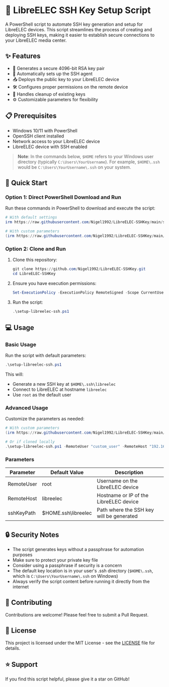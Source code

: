 # 🔑 LibreELEC SSH Key Setup Script

A PowerShell script to automate SSH key generation and setup for LibreELEC devices. This script streamlines the process of creating and deploying SSH keys, making it easier to establish secure connections to your LibreELEC media center.

## ✨ Features

- 🔐 Generates a secure 4096-bit RSA key pair
- 🚀 Automatically sets up the SSH agent
- 📤 Deploys the public key to your LibreELEC device
- 🛠️ Configures proper permissions on the remote device
- 💫 Handles cleanup of existing keys
- ⚙️ Customizable parameters for flexibility

## 📋 Prerequisites

- Windows 10/11 with PowerShell
- OpenSSH client installed
- Network access to your LibreELEC device
- LibreELEC device with SSH enabled

> **Note**: In the commands below, `$HOME` refers to your Windows user directory (typically `C:\Users\YourUsername`). For example, `$HOME\.ssh` would be `C:\Users\YourUsername\.ssh` on your system.

## 🚀 Quick Start

### Option 1: Direct PowerShell Download and Run
Run these commands in PowerShell to download and execute the script:

```powershell
# With default settings
irm https://raw.githubusercontent.com/Nigel1992/LibreELEC-SSHKey/main/setup-libreelec-ssh.ps1 | iex

# With custom parameters
(irm https://raw.githubusercontent.com/Nigel1992/LibreELEC-SSHKey/main/setup-libreelec-ssh.ps1) -RemoteUser "custom_user" -RemoteHost "192.168.1.100" -sshKeyPath "$HOME\.ssh\custom_key"
```

### Option 2: Clone and Run
1. Clone this repository:
   ```powershell
   git clone https://github.com/Nigel1992/LibreELEC-SSHKey.git
   cd LibreELEC-SSHKey
   ```

2. Ensure you have execution permissions:
   ```powershell
   Set-ExecutionPolicy -ExecutionPolicy RemoteSigned -Scope CurrentUser
   ```

3. Run the script:
   ```powershell
   .\setup-libreelec-ssh.ps1
   ```

## 💻 Usage

### Basic Usage

Run the script with default parameters:
```powershell
.\setup-libreelec-ssh.ps1
```

This will:
- Generate a new SSH key at `$HOME\.ssh\libreelec`
- Connect to LibreELEC at hostname `libreelec`
- Use `root` as the default user

### Advanced Usage

Customize the parameters as needed:
```powershell
# With custom parameters
(irm https://raw.githubusercontent.com/Nigel1992/LibreELEC-SSHKey/main/setup-libreelec-ssh.ps1) -RemoteUser "custom_user" -RemoteHost "192.168.1.100" -sshKeyPath "$HOME\.ssh\custom_key"

# Or if cloned locally
.\setup-libreelec-ssh.ps1 -RemoteUser "custom_user" -RemoteHost "192.168.1.100" -sshKeyPath "$HOME\.ssh\custom_key"
```

### Parameters

| Parameter | Default Value | Description |
|-----------|--------------|-------------|
| RemoteUser | root | Username on the LibreELEC device |
| RemoteHost | libreelec | Hostname or IP of the LibreELEC device |
| sshKeyPath | $HOME\.ssh\libreelec | Path where the SSH key will be generated |

## 🔒 Security Notes

- The script generates keys without a passphrase for automation purposes
- Make sure to protect your private key file
- Consider using a passphrase if security is a concern
- The default key location is in your user's .ssh directory (`$HOME\.ssh`, which is `C:\Users\YourUsername\.ssh` on Windows)
- Always verify the script content before running it directly from the internet

## 🤝 Contributing

Contributions are welcome! Please feel free to submit a Pull Request.

## 📝 License

This project is licensed under the MIT License - see the [LICENSE](LICENSE) file for details.

## ⭐ Support

If you find this script helpful, please give it a star on GitHub! 
